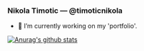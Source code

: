 ### Nikola Timotic — @timoticnikola 

- 🔭 I’m currently working on my 'portfolio'.

<!--

Here are some ideas to get you started:

- 🔭 I’m currently working on 
- 🌱 I’m currently learning ...
- 👯 I’m looking to collaborate on ...
- 🤔 I’m looking for help with ...
- 💬 Ask me about ...
- 📫 How to reach me: ...
- 😄 Pronouns: ...
- ⚡ Fun fact: ...
-->

[![Anurag's github stats](https://github-readme-stats.vercel.app/api?username=timoticnikola&hide=prs,issues&count_private=true&show_icons=true&theme=dark)](https://github.com/anuraghazra/github-readme-stats)
